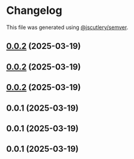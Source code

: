# Changelog

This file was generated using [@jscutlery/semver](https://github.com/jscutlery/semver).

## [0.0.2](//compare/shared-utils-0.0.1...shared-utils-0.0.2) (2025-03-19)




## [0.0.2](//compare/shared-utils-0.0.1...shared-utils-0.0.2) (2025-03-19)




## [0.0.2](//compare/shared-utils-0.0.1...shared-utils-0.0.2) (2025-03-19)




## 0.0.1 (2025-03-19)




## 0.0.1 (2025-03-19)




## 0.0.1 (2025-03-19)
